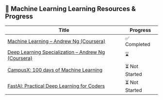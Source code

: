 ## 📘 Machine Learning Learning Resources & Progress

| Title                                                                                      | Progress |
|--------------------------------------------------------------------------------------------|----------|
| [Machine Learning – Andrew Ng (Coursera)](https://www.coursera.org/learn/machine-learning) | ✅ Completed |
| [Deep Learning Specialization – Andrew Ng (Coursera)](https://www.coursera.org/specializations/deep-learning) | ⌛ |
| [CampusX: 100 days of Machine Learning](https://www.youtube.com/watch?v=ZftI2fEz0Fw&list=PLKnIA16_Rmvbr7zKYQuBfsVkjoLcJgxHH&index=1)| ⏳ Not Started |
| [FastAI: Practical Deep Learning for Coders](https://course.fast.ai/)                      | ⏳ Not Started |
